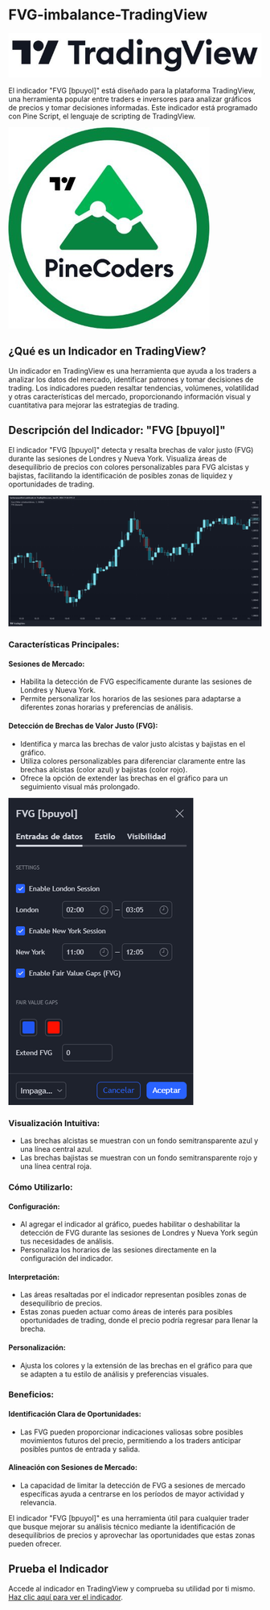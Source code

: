 # FVG-imbalance-TradingView

![TradingView Logo](./images/9485e913620577eff748a7b28f263a8b.jpg)

El indicador "FVG [bpuyol]" está diseñado para la plataforma TradingView, una herramienta popular entre traders e inversores para analizar gráficos de precios y tomar decisiones informadas. Este indicador está programado con Pine Script, el lenguaje de scripting de TradingView.

![Pine Script Logo](./images/3bDPwu0m_400x400.jpg)

## ¿Qué es un Indicador en TradingView?

Un indicador en TradingView es una herramienta que ayuda a los traders a analizar los datos del mercado, identificar patrones y tomar decisiones de trading. Los indicadores pueden resaltar tendencias, volúmenes, volatilidad y otras características del mercado, proporcionando información visual y cuantitativa para mejorar las estrategias de trading.

## Descripción del Indicador: "FVG [bpuyol]"

El indicador "FVG [bpuyol]" detecta y resalta brechas de valor justo (FVG) durante las sesiones de Londres y Nueva York. Visualiza áreas de desequilibrio de precios con colores personalizables para FVG alcistas y bajistas, facilitando la identificación de posibles zonas de liquidez y oportunidades de trading.

![EURUSD Chart](./images/EURUSD_2024-06-07_17-26-44.png)

### Características Principales:

#### Sesiones de Mercado:
- Habilita la detección de FVG específicamente durante las sesiones de Londres y Nueva York.
- Permite personalizar los horarios de las sesiones para adaptarse a diferentes zonas horarias y preferencias de análisis.

#### Detección de Brechas de Valor Justo (FVG):
- Identifica y marca las brechas de valor justo alcistas y bajistas en el gráfico.
- Utiliza colores personalizables para diferenciar claramente entre las brechas alcistas (color azul) y bajistas (color rojo).
- Ofrece la opción de extender las brechas en el gráfico para un seguimiento visual más prolongado.

![Indicator Panel](./images/panel-indicador-fvg-bpuyol.png)

### Visualización Intuitiva:
- Las brechas alcistas se muestran con un fondo semitransparente azul y una línea central azul.
- Las brechas bajistas se muestran con un fondo semitransparente rojo y una línea central roja.

### Cómo Utilizarlo:

#### Configuración:
- Al agregar el indicador al gráfico, puedes habilitar o deshabilitar la detección de FVG durante las sesiones de Londres y Nueva York según tus necesidades de análisis.
- Personaliza los horarios de las sesiones directamente en la configuración del indicador.

#### Interpretación:
- Las áreas resaltadas por el indicador representan posibles zonas de desequilibrio de precios.
- Estas zonas pueden actuar como áreas de interés para posibles oportunidades de trading, donde el precio podría regresar para llenar la brecha.

#### Personalización:
- Ajusta los colores y la extensión de las brechas en el gráfico para que se adapten a tu estilo de análisis y preferencias visuales.

### Beneficios:

#### Identificación Clara de Oportunidades:
- Las FVG pueden proporcionar indicaciones valiosas sobre posibles movimientos futuros del precio, permitiendo a los traders anticipar posibles puntos de entrada y salida.

#### Alineación con Sesiones de Mercado:
- La capacidad de limitar la detección de FVG a sesiones de mercado específicas ayuda a centrarse en los períodos de mayor actividad y relevancia.

El indicador "FVG [bpuyol]" es una herramienta útil para cualquier trader que busque mejorar su análisis técnico mediante la identificación de desequilibrios de precios y aprovechar las oportunidades que estas zonas pueden ofrecer.

## Prueba el Indicador

Accede al indicador en TradingView y comprueba su utilidad por ti mismo. [Haz clic aquí para ver el indicador](https://es.tradingview.com/script/TVn2fcFe/).
